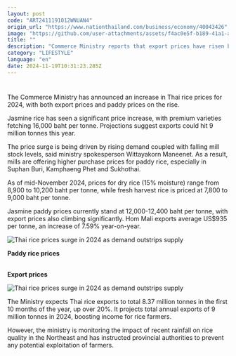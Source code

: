 ```yaml
---
layout: post
code: "ART2411191012WNUAN4"
origin_url: "https://www.nationthailand.com/business/economy/40043426"
image: "https://github.com/user-attachments/assets/f4ac0e5f-b189-41a1-ae9b-b4c58e7c57c4"
title: ""
description: "Commerce Ministry reports that export prices have risen by up to 24% in boost for farmers"
category: "LIFESTYLE"
language: "en"
date: 2024-11-19T10:31:23.285Z
---
```


# 











The Commerce Ministry has announced an increase in Thai rice prices for 2024, with both export prices and paddy prices on the rise.



Jasmine rice has seen a significant price increase, with premium varieties fetching 16,000 baht per tonne. Projections suggest exports could hit 9 million tonnes this year.



The price surge is being driven by rising demand coupled with falling mill stock levels, said ministry spokesperson Wittayakorn Maneenet. As a result, mills are offering higher purchase prices for paddy rice, especially in Suphan Buri, Kamphaeng Phet and Sukhothai.



As of mid-November 2024, prices for dry rice (15% moisture) range from 8,900 to 10,200 baht per tonne, while fresh harvest rice is priced at 7,800 to 9,000 baht per tonne.



Jasmine paddy prices currently stand at 12,000-12,400 baht per tonne, with export prices also climbing significantly. Hom Mali exports average US$935 per tonne, an increase of 7.59% year-on-year.



  ![Thai rice prices surge in 2024 as demand outstrips supply](https://media.nationthailand.com/uploads/images/contents/w1024/2024/11/OrMO3UQph9accOdZtrcM.webp?x-image-process=style/lg-webp)

**Paddy rice prices**

   
**Export prices**



  ![Thai rice prices surge in 2024 as demand outstrips supply](https://github.com/user-attachments/assets/b4a65e58-6d54-4716-8cdf-b79b8062f513)

The Ministry expects Thai rice exports to total 8.37 million tonnes in the first 10 months of the year, up over 20%. It projects total annual exports of 9 million tonnes in 2024, boosting income for rice farmers.



However, the ministry is monitoring the impact of recent rainfall on rice quality in the Northeast and has instructed provincial authorities to prevent any potential exploitation of farmers.